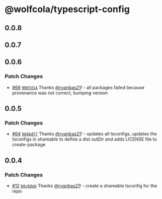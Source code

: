 # @wolfcola/typescript-config

## 0.0.8

## 0.0.7

## 0.0.6

### Patch Changes

- [#68](https://github.com/ryanbas21/wolfcola-monorepo/pull/68) [`9007d14`](https://github.com/ryanbas21/wolfcola-monorepo/commit/9007d140087d9337d5fc47c4990ea917c472cf5e) Thanks [@ryanbas21](https://github.com/ryanbas21)! - all packages failed because provenance was not correct, bumping version

## 0.0.5

### Patch Changes

- [#64](https://github.com/ryanbas21/wolfcola-monorepo/pull/64) [`984bdf7`](https://github.com/ryanbas21/wolfcola-monorepo/commit/984bdf7710b100bfd42a8ef6379241b17b8c3c20) Thanks [@ryanbas21](https://github.com/ryanbas21)! - updates all tsconfigs, updates the tsconfigs in shareable to define a dist outDir and adds LICENSE file to create-package

## 0.0.4

### Patch Changes

- [#12](https://github.com/ryanbas21/wolfcola-monorepo/pull/12) [`b0c8deb`](https://github.com/ryanbas21/wolfcola-monorepo/commit/b0c8debefeb7df486871e2bb57e917240e512082) Thanks [@ryanbas21](https://github.com/ryanbas21)! - create a shareable tsconfig for the repo
